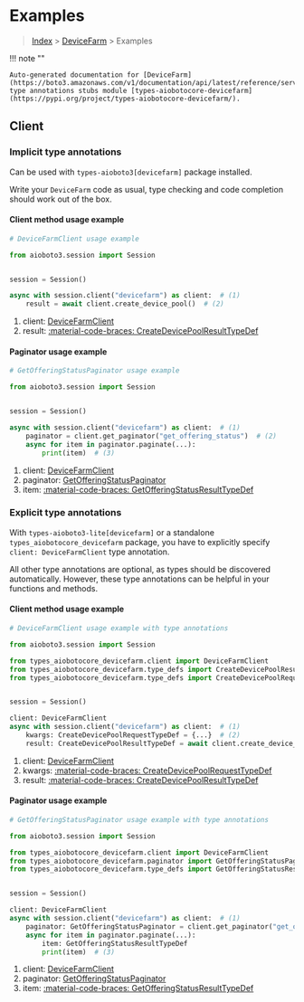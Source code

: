 # Examples

> [Index](../README.md) > [DeviceFarm](./README.md) > Examples

!!! note ""

    Auto-generated documentation for [DeviceFarm](https://boto3.amazonaws.com/v1/documentation/api/latest/reference/services/devicefarm.html#devicefarm)
    type annotations stubs module [types-aiobotocore-devicefarm](https://pypi.org/project/types-aiobotocore-devicefarm/).

## Client

### Implicit type annotations

Can be used with `types-aioboto3[devicefarm]` package installed.

Write your `DeviceFarm` code as usual,
type checking and code completion should work out of the box.



#### Client method usage example

```python
# DeviceFarmClient usage example

from aioboto3.session import Session


session = Session()

async with session.client("devicefarm") as client:  # (1)
    result = await client.create_device_pool()  # (2)
```

1. client: [DeviceFarmClient](./client.md)
2. result: [:material-code-braces: CreateDevicePoolResultTypeDef](./type_defs.md#createdevicepoolresulttypedef)



#### Paginator usage example

```python
# GetOfferingStatusPaginator usage example

from aioboto3.session import Session


session = Session()

async with session.client("devicefarm") as client:  # (1)
    paginator = client.get_paginator("get_offering_status")  # (2)
    async for item in paginator.paginate(...):
        print(item)  # (3)
```

1. client: [DeviceFarmClient](./client.md)
2. paginator: [GetOfferingStatusPaginator](./paginators.md#getofferingstatuspaginator)
3. item: [:material-code-braces: GetOfferingStatusResultTypeDef](./type_defs.md#getofferingstatusresulttypedef)




### Explicit type annotations

With `types-aioboto3-lite[devicefarm]`
or a standalone `types_aiobotocore_devicefarm` package, you have to explicitly specify
`client: DeviceFarmClient` type annotation.

All other type annotations are optional, as types should be discovered automatically.
However, these type annotations can be helpful in your functions and methods.


#### Client method usage example

```python
# DeviceFarmClient usage example with type annotations

from aioboto3.session import Session

from types_aiobotocore_devicefarm.client import DeviceFarmClient
from types_aiobotocore_devicefarm.type_defs import CreateDevicePoolResultTypeDef
from types_aiobotocore_devicefarm.type_defs import CreateDevicePoolRequestTypeDef


session = Session()

client: DeviceFarmClient
async with session.client("devicefarm") as client:  # (1)
    kwargs: CreateDevicePoolRequestTypeDef = {...}  # (2)
    result: CreateDevicePoolResultTypeDef = await client.create_device_pool(**kwargs)  # (3)
```

1. client: [DeviceFarmClient](./client.md)
2. kwargs: [:material-code-braces: CreateDevicePoolRequestTypeDef](./type_defs.md#createdevicepoolrequesttypedef)
3. result: [:material-code-braces: CreateDevicePoolResultTypeDef](./type_defs.md#createdevicepoolresulttypedef)



#### Paginator usage example

```python
# GetOfferingStatusPaginator usage example with type annotations

from aioboto3.session import Session

from types_aiobotocore_devicefarm.client import DeviceFarmClient
from types_aiobotocore_devicefarm.paginator import GetOfferingStatusPaginator
from types_aiobotocore_devicefarm.type_defs import GetOfferingStatusResultTypeDef


session = Session()

client: DeviceFarmClient
async with session.client("devicefarm") as client:  # (1)
    paginator: GetOfferingStatusPaginator = client.get_paginator("get_offering_status")  # (2)
    async for item in paginator.paginate(...):
        item: GetOfferingStatusResultTypeDef
        print(item)  # (3)
```

1. client: [DeviceFarmClient](./client.md)
2. paginator: [GetOfferingStatusPaginator](./paginators.md#getofferingstatuspaginator)
3. item: [:material-code-braces: GetOfferingStatusResultTypeDef](./type_defs.md#getofferingstatusresulttypedef)




